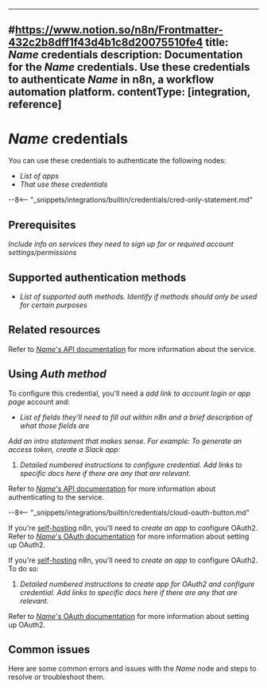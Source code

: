 <!--
# How to use this template

1. Make a new branch. If working on an internal ticket, include it at the start of the name. For example, DOC-123-feature-summary.
2. Create a new file, or find the file you want to edit, in integrations/builtin/credentials/. If creating a new file, the name should be the integration name.
3. Copy the template into the file (don't copy this comment).
4. Placeholder text is in _italic_ or between <>. Make sure to replace it!
5. Use the "Low" priority credential section unless you've been told otherwise. Refer to https://docs.google.com/spreadsheets/d/14YVtqhVnKH2d59LmldyqcK2OW3-2KgHYVaDSFx-8oeM/edit?gid=0#gid=0 for priority breakdown from July 2024.
6. Before publishing, delete any comments.

Use the style guide: https://github.com/n8n-io/n8n-docs/wiki
You can find more info on working with the docs project in the README: https://github.com/n8n-io/n8n-docs/blob/main/README.md
-->

<!--
Set the meta title and meta description in the frontmatter
-->

---
#https://www.notion.so/n8n/Frontmatter-432c2b8dff1f43d4b1c8d20075510fe4
title: _Name_ credentials
description: Documentation for the _Name_ credentials. Use these credentials to authenticate _Name_ in n8n, a workflow automation platform.
contentType: [integration, reference]
---

<!-- 
The title should be the name of the integration.
Match the brand name exactly. For example, GitHub NOT Github
-->
# _Name_ credentials

You can use these credentials to authenticate the following nodes:

* _List of apps_
* _That use these credentials_

<!--if this is a credential-only node, use this snippet instead-->
--8<-- "_snippets/integrations/builtin/credentials/cred-only-statement.md"

<!-- If this credential has numerous prerequisites, include the Prerequisites section below and remove the account reference in the in the Using_Auth method_ section.
If a single prereq. like having an account, delete the Prerequisites section here and just update the intro statement in the Using _Auth method_ section -->
## Prerequisites

_Include info on services they need to sign up for or required account settings/permissions_

## Supported authentication methods

* _List of supported auth methods. Identify if methods should only be used for certain purposes_

## Related resources

<!-- add a link to the service's documentation. This should usually go directly to the API credential docs. Amend the link text if necessary. -->
Refer to [_Name_'s API documentation]() for more information about the service.


<!-- If this is a credential-only node, add a link to the node page on n8n's website. For example: https://n8n.io/integrations/gmail/ 
This is a credential-only node. Refer to [Custom API operations](/integrations/custom-operations.md) to learn more. View [example workflows and related content](https://n8n.io/integrations/_Name_/) on n8n's website. -->


## Using _Auth method_

To configure this credential, you'll need a _add link to account login or app page_ account and:

- _List of fields they'll need to fill out within n8n and a brief description of what those fields are_

<!-- For "Medium," "High," or "Critical" credentials, use this section. For "Low" credentials, delete it. -->
_Add an intro statement that makes sense. For example: To generate an access token, create a Slack app:_

1. _Detailed numbered instructions to configure credential. Add links to specific docs here if there are any that are relevant._

<!-- For all credentials, include a link to the service's documentation on this type of authentication. This usually goes directly to API credentials, OAuth, etc.
Amend the link/sentence text as necessary. -->
Refer to [_Name_'s API documentation]() for more information about authenticating to the service.

<!-- IF OAUTH FOR CLOUD-HOSTED DOESN'T REQUIRE ANY SETUP, use the section below. Otherwise omit -->
--8<-- "_snippets/integrations/builtin/credentials/cloud-oauth-button.md"

<!-- If OAuth method, self-hosted usually needs to configure OAuth from scratch. -->
<!-- For low or unprioritized credentials, use this statement and delete the next one -->
If you're [self-hosting](/hosting/index.md) n8n, you'll need to _create an app_ to configure OAuth2. Refer to [_Name_'s OAuth documentation]() for more information about setting up OAuth2.

<!-- For Medium, High, or Critical credentials, use this section: -->
If you're [self-hosting](/hosting/index.md) n8n, you'll need to _create an app_ to configure OAuth2. To do so:

1. _Detailed numbered instructions to create app for OAuth2 and configure credential. Add links to specific docs here if there are any that are relevant._

Refer to [_Name_'s OAuth documentation]() for more information about setting up OAuth2.

## Common issues

<!-- 
if the node is small enough for a single page, add the sentence below. Create a subheading below this for each error, quirk, pain point, or other complex topic that might trip people up
-->
Here are some common errors and issues with the _Name_ node and steps to resolve or troubleshoot them.
<!-- 
If the node is large enough to warrant subpages, create a separate Common issues page using the common-issues.md template and link to it here using this text:

For common questions or issues and suggested solutions, refer to [Common issues](/integrations/builtin/_filepath_.md).

-->
